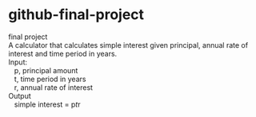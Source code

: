 # github-final-project  
final project  
A calculator that calculates simple interest given principal, annual rate of interest and time period in years.   
Input:  
&nbsp;&nbsp; p, principal amount  
&nbsp;&nbsp; t, time period in years  
&nbsp;&nbsp; r, annual rate of interest  
Output   
&nbsp;&nbsp; simple interest = p*t*r  
